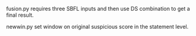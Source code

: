 fusion.py requires three SBFL inputs and then use DS combination to get a final result.

newwin.py set window on original suspicious score in the statement level. 

